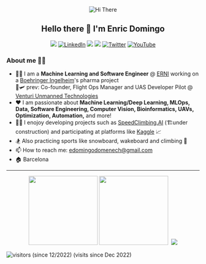 <div align="center">
<img alt="Hi There" src="./venturi_vtol_enric.gif" />
    
<h2>Hello there 👋 I'm Enric Domingo</h2>

<p> 
<a href="https://enricdomingo.com"><img src="https://img.shields.io/badge/enricdomingo.com-3c958a.svg"/></a>
<a href="https://www.linkedin.com/in/e-domingo/" target="_blank"><img alt="LinkedIn" src="https://img.shields.io/badge/linkedin-%230077B5.svg?&style=&logo=linkedin&logoColor=white" /></a>  
<!-- <a href="https://www.kaggle.com/edomingo" target="_blank"><img alt="Kaggle" src="https://road-to-kaggle-grandmaster.vercel.app/api/simple/edomingo" /></a>   -->
<a href="https://www.kaggle.com/edomingo"><img src="https://img.shields.io/badge/Kaggle-20BEFF?style=flat&logo=Kaggle&logoColor=white&color=blue"/></a>
<a href="https://medium.com/@enricdomingo"><img src="https://img.shields.io/badge/-Medium-000000?logo=medium"/></a>
<a href="https://www.twitter.com/mad_enrico" target="_blank"><img alt="Twitter" src="https://img.shields.io/badge/Twitter-20BEFF?style=flat&logo=Twitter&logoColor=white&color=blue" /></a>
<a href="https://www.youtube.com/channel/UCQiLQU7Ur-J4umYPV5WrcjQ" target="_blank"><img alt="YouTube" src="https://img.shields.io/youtube/channel/subscribers/UCQiLQU7Ur-J4umYPV5WrcjQ?label=YouTube&style=social" /></a>
</p> 
</div>


### About me 🙋‍♂️
- :technologist:  I am a **Machine Learning and Software Engineer** @ [ERNI](https://www.betterask.erni/) working on a [Boehringer Ingelheim](https://www.boehringer-ingelheim.com)'s pharma project    
    :satellite::small_airplane: prev: Co-founder, Flight Ops Manager and UAS Developer Pilot @ [Venturi Unmanned Technologies](https://www.youtube.com/@venturiunmannedtechnologie2518/featured)  
- ❤️ I am passionate about **Machine Learning/Deep Learning, MLOps, Data, Software Engineering, Computer Vision, Bioinformatics, UAVs, Optimization, Automation,** and more!  
- 🤖🧠 I enojoy developing projects such as [SpeedClimbing.AI](https://www.instagram.com/speedclimbing.ai) (🏗️under construction) and participating at platforms like [Kaggle](https://www.kaggle.com/edomingo) 📈  
- 🏂 Also practicing sports like snowboard, wakeboard and climbing 🧗  
- 📫 How to reach me: edomingodomenech@gmail.com  
- 🏠 Barcelona  

<hr>
<div align="center">
  <a href="https://github.com/enricd"></a>
  <img height="180em" src="https://github-readme-stats.vercel.app/api?username=enricd&show_icons=true&theme=github_dark&include_all_commits=true&count_private=true&count_private=true&hide_border=true"/>
  <img height="180em" src="https://github-readme-stats.vercel.app/api/top-langs?username=enricd&layout=compact&langs_count=15&theme=github_dark&hide_border=true" />
  <img href="http://www.github.com/enricd">
  <img src="https://github-readme-streak-stats.herokuapp.com/?user=enricd&&theme=blueberry_duo&hide_border=true" />
</div>

![visitors (since 12/2022)](https://visitor-badge.glitch.me/badge?page_id=enricd.count_visitors)  (visits since Dec 2022)
